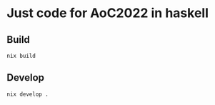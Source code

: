 # Just code for AoC2022 in haskell 


## Build

```
nix build
```

## Develop

```
nix develop .
```
